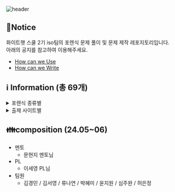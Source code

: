 ![header](https://capsule-render.vercel.app/api?type=venom&color=auto&desc=WHS%20School2_Iso%20team&text=Forensic%20GitHub%20&fontSize=35&height=250&fontColor=black)

## 📃Notice
화이트햇 스쿨 2기 iso팀의 포렌식 문제 풀이 및 문제 제작 레포지토리입니다.
<br>아래의 공지를 참고하여 이용해주세요.
* [How can we Use](https://github.com/whs2iso/Forensic/discussions/1#discussion-6628249)
* [How can we Write](https://github.com/whs2iso/Forensic/discussions/2#discussion-6628251)
  
## ℹ️ Information (총 69개)

<details>
<summary>포렌식 종류별</summary>
> ### disk_forensics
> 윈도우 / 맥 / 리눅스 / 디스크복구

> ### memory_forensics
> > RAM

> ### mobile_forensics
> > 패킷

> ### multimedia_forensics
> > 안드로이드

> ### network_forensics
> > 스태가노그래피 / 파일시그니처

> ### other_forensics
> > 암호

> ### system_forensics
> > 암호ㅤ
ㅤ
</details>

<details>
<summary>출제 사이트별</summary>
접은 내용(ex 소스 코드)
</details>

## 👪composition (24.05~06)
* 멘토
  - 문현지 멘토님
* PL
  - 이세영 PL님 
* 팀원
  - 김경민 / 김서영 / 류나연 / 박혜미 / 윤지원 / 심주완 / 허은정
